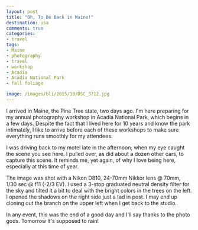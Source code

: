 ```yaml
---
layout: post
title: "Oh, To Be Back in Maine!"
destination: usa
comments: true
categories:
- travel
tags:
- Maine
- photography
- travel
- workshop
- Acadia
- Acadia National Park
- fall foliage

image: /images/bli/2015/10/DSC_3712.jpg
---
```


I arrived in Maine, the Pine Tree state, two days ago. I'm here preparing for my annual photography workshop in Acadia National Park, which begins in a few days. Despite the fact that I lived here for 10 years and know the park intimately, I like to arrive before each of these workshops to make sure everything runs smoothly for my attendees.

<!--more-->

I was driving back to my motel late in the afternoon, when my eye caught the scene you see here. I pulled over, as did about a dozen other cars, to capture this scene. It reminds me, yet again, of why I love being here, especially at this time of year. 

The image was shot with a Nikon D810, 24-70mm Nikkor lens @ 70mm, 1/30 sec @ f11 (-2/3 EV). I used a 3-stop graduated neutral density filter for the sky and tilted it a bit to deal with the bright colors in the trees on the left. I opened the shadows on the right side just a tad in post. I may end up cloning out the branch on the upper left when I get back to the studio. 

In any event, this was the end of a good day and I'll say thanks to the photo gods. Tomorrow it's supposed to rain!
